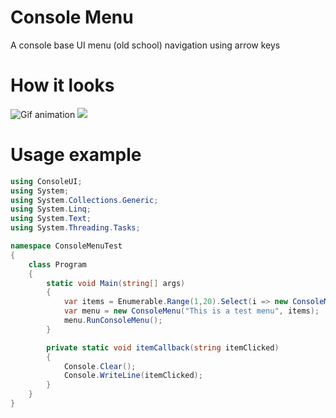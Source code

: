 # Console Menu

A console base UI menu (old school) navigation using arrow keys

# How it looks

![Gif animation](https://gfycat.com/gifs/detail/FlawedForkedHochstettersfrog)
![](https://gfycat.com/gifs/detail/FlawedForkedHochstettersfrog)

# Usage example
```C#
using ConsoleUI;
using System;
using System.Collections.Generic;
using System.Linq;
using System.Text;
using System.Threading.Tasks;

namespace ConsoleMenuTest
{
	class Program
	{
		static void Main(string[] args)
		{
			var items = Enumerable.Range(1,20).Select(i => new ConsoleMenuItem($"Item{i}", itemCallback));
			var menu = new ConsoleMenu("This is a test menu", items);
			menu.RunConsoleMenu();
		}

		private static void itemCallback(string itemClicked)
		{
			Console.Clear();
			Console.WriteLine(itemClicked);
		}
	}
}
```


